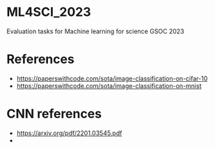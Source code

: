 # ML4SCI_2023
Evaluation tasks for Machine learning for science GSOC 2023


# References 
- https://paperswithcode.com/sota/image-classification-on-cifar-10
- https://paperswithcode.com/sota/image-classification-on-mnist

# CNN references 
- https://arxiv.org/pdf/2201.03545.pdf
- 